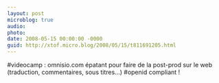 ```yaml
---
layout: post
microblog: true
audio: 
photo: 
date: 2008-05-15 00:00:00 -0000
guid: http://xtof.micro.blog/2008/05/15/t811691205.html
---
```

#videocamp : omnisio.com épatant pour faire de la post-prod sur le web (traduction, commentaires, sous titres...) #openid compliant !
